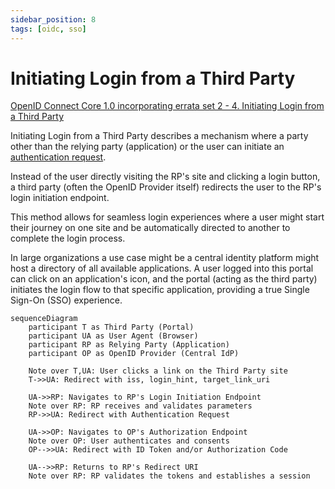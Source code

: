 ```yaml
---
sidebar_position: 8
tags: [oidc, sso]
---
```


# Initiating Login from a Third Party

[OpenID Connect Core 1.0 incorporating errata set 2 - 4.  Initiating Login from a Third Party](https://openid.net/specs/openid-connect-core-1_0.html#ThirdPartyInitiatedLogin)

Initiating Login from a Third Party describes a mechanism where a party other than the relying party (application) or the user can initiate an [authentication request](authentication-request.md).

Instead of the user directly visiting the RP's site and clicking a login button, a third party (often the OpenID Provider itself) redirects the user to the RP's login initiation endpoint.

This method allows for seamless login experiences where a user might start their journey on one site and be automatically directed to another to complete the login process.

In large organizations a use case might be a central identity platform might host a directory of all available applications. A user logged into this portal can click on an application's icon, and the portal (acting as the third party) initiates the login flow to that specific application, providing a true Single Sign-On (SSO) experience.


```mermaid
sequenceDiagram
    participant T as Third Party (Portal)
    participant UA as User Agent (Browser)
    participant RP as Relying Party (Application)
    participant OP as OpenID Provider (Central IdP)
    
    Note over T,UA: User clicks a link on the Third Party site
    T->>UA: Redirect with iss, login_hint, target_link_uri
    
    UA->>RP: Navigates to RP's Login Initiation Endpoint
    Note over RP: RP receives and validates parameters
    RP->>UA: Redirect with Authentication Request
    
    UA->>OP: Navigates to OP's Authorization Endpoint
    Note over OP: User authenticates and consents
    OP-->>UA: Redirect with ID Token and/or Authorization Code
    
    UA-->>RP: Returns to RP's Redirect URI
    Note over RP: RP validates the tokens and establishes a session

```
